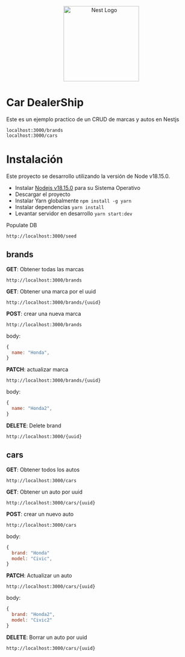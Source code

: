 <p align="center">
  <a href="http://nestjs.com/" target="blank"><img src="https://nestjs.com/img/logo-small.svg" width="200" alt="Nest Logo" /></a>
</p>

# Car DealerShip

Este es un ejemplo practico de un CRUD de marcas y autos en Nestjs
```
localhost:3000/brands
localhost:3000/cars
```

# Instalación
Este proyecto se desarrollo utilizando la versión de Node v18.15.0.
* Instalar [Nodejs v18.15.0](https://nodejs.org/download/release/v18.15.0/) para su Sistema Operativo
* Descargar el proyecto
* Instalar Yarn globalmente  ``npm install -g yarn``
* Instalar dependencias ``yarn install``
* Levantar servidor en desarrollo ``yarn start:dev``

Populate DB
```
http://localhost:3000/seed
```


## **brands**

**GET**: Obtener todas las marcas
```
http://localhost:3000/brands
```

**GET**: Obtener una marca por el uuid 
```
http://localhost:3000/brands/{uuid}
```

**POST**: crear una nueva marca
```
http://localhost:3000/brands
```
body:
```javascript
{
  name: "Honda",
}
```

**PATCH**: actualizar marca
```
http://localhost:3000/brands/{uuid}
```
body:
```javascript
{
  name: "Honda2",
}
```

**DELETE**: Delete brand
```
http://localhost:3000/{uuid}
```

## **cars**

**GET**: Obtener todos los autos
```
http://localhost:3000/cars
```

**GET**: Obtener un auto por uuid
```
http://localhost:3000/cars/{uuid}
```

**POST**: crear un nuevo auto
```
http://localhost:3000/cars
```
body:
```javascript
{
  brand: "Honda"
  model: "Civic",
}
```

**PATCH**: Actualizar un auto
```
http://localhost:3000/cars/{uuid}
```
body:
```javascript
{
  brand: "Honda2",
  model: "Civic2"
}
```

**DELETE**: Borrar un auto por uuid
```
http://localhost:3000/cars/{uuid}
```
